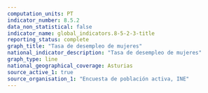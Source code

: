 ```yaml
---
computation_units: PT
indicator_number: 8.5.2
data_non_statistical: false
indicator_name: global_indicators.8-5-2-3-title
reporting_status: complete
graph_title: "Tasa de desempleo de mujeres"
national_indicator_description: "Tasa de desempleo de mujeres"
graph_type: line
national_geographical_coverage: Asturias
source_active_1: true
source_organisation_1: "Encuesta de población activa, INE"
---
```

